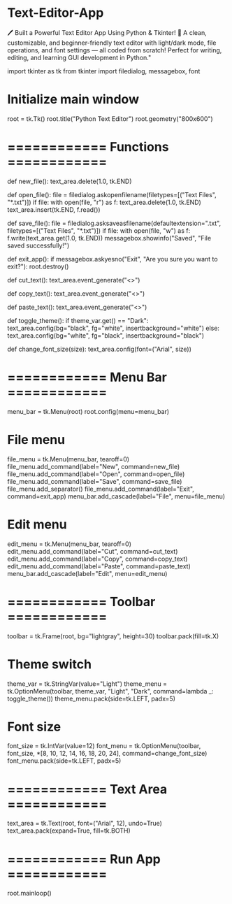 # Text-Editor-App
🖊️ Built a Powerful Text Editor App Using Python &amp; Tkinter! 🚀 A clean, customizable, and beginner-friendly text editor with light/dark mode, file operations, and font settings — all coded from scratch! Perfect for writing, editing, and learning GUI development in Python."


import tkinter as tk
from tkinter import filedialog, messagebox, font

# Initialize main window
root = tk.Tk()
root.title("Python Text Editor")
root.geometry("800x600")

# ============ Functions ============

def new_file():
    text_area.delete(1.0, tk.END)

def open_file():
    file = filedialog.askopenfilename(filetypes=[("Text Files", "*.txt")])
    if file:
        with open(file, "r") as f:
            text_area.delete(1.0, tk.END)
            text_area.insert(tk.END, f.read())

def save_file():
    file = filedialog.asksaveasfilename(defaultextension=".txt",
                                         filetypes=[("Text Files", "*.txt")])
    if file:
        with open(file, "w") as f:
            f.write(text_area.get(1.0, tk.END))
        messagebox.showinfo("Saved", "File saved successfully!")

def exit_app():
    if messagebox.askyesno("Exit", "Are you sure you want to exit?"):
        root.destroy()

def cut_text():
    text_area.event_generate("<<Cut>>")

def copy_text():
    text_area.event_generate("<<Copy>>")

def paste_text():
    text_area.event_generate("<<Paste>>")

def toggle_theme():
    if theme_var.get() == "Dark":
        text_area.config(bg="black", fg="white", insertbackground="white")
    else:
        text_area.config(bg="white", fg="black", insertbackground="black")

def change_font_size(size):
    text_area.config(font=("Arial", size))

# ============ Menu Bar ============

menu_bar = tk.Menu(root)
root.config(menu=menu_bar)

# File menu
file_menu = tk.Menu(menu_bar, tearoff=0)
file_menu.add_command(label="New", command=new_file)
file_menu.add_command(label="Open", command=open_file)
file_menu.add_command(label="Save", command=save_file)
file_menu.add_separator()
file_menu.add_command(label="Exit", command=exit_app)
menu_bar.add_cascade(label="File", menu=file_menu)

# Edit menu
edit_menu = tk.Menu(menu_bar, tearoff=0)
edit_menu.add_command(label="Cut", command=cut_text)
edit_menu.add_command(label="Copy", command=copy_text)
edit_menu.add_command(label="Paste", command=paste_text)
menu_bar.add_cascade(label="Edit", menu=edit_menu)

# ============ Toolbar ============

toolbar = tk.Frame(root, bg="lightgray", height=30)
toolbar.pack(fill=tk.X)

# Theme switch
theme_var = tk.StringVar(value="Light")
theme_menu = tk.OptionMenu(toolbar, theme_var, "Light", "Dark", command=lambda _: toggle_theme())
theme_menu.pack(side=tk.LEFT, padx=5)

# Font size
font_size = tk.IntVar(value=12)
font_menu = tk.OptionMenu(toolbar, font_size, *[8, 10, 12, 14, 16, 18, 20, 24], command=change_font_size)
font_menu.pack(side=tk.LEFT, padx=5)

# ============ Text Area ============

text_area = tk.Text(root, font=("Arial", 12), undo=True)
text_area.pack(expand=True, fill=tk.BOTH)

# ============ Run App ============

root.mainloop()
